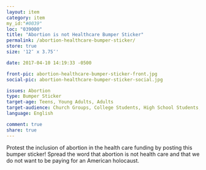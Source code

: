 ```yaml
---
layout: item
category: item
my_id:"#0039"
loc: "039000"
title: "Abortion is not Healthcare Bumper Sticker"
permalink: /abortion-healthcare-bumper-sticker/
store: true
size: '12″ x 3.75″'

date: 2017-04-10 14:19:33 -0500

front-pic: abortion-healthcare-bumper-sticker-front.jpg
social-pic: abortion-healthcare-bumper-sticker-social.jpg

issues: Abortion
type: Bumper Sticker
target-age: Teens, Young Adults, Adults
target-audience: Church Groups, College Students, High School Students, Pro-life Organizations
language: English

comment: true
share: true
---
```

Protest the inclusion of abortion in the health care funding by posting this bumper sticker! Spread the word that abortion is not health care and that we do not want to be paying for an American holocaust.